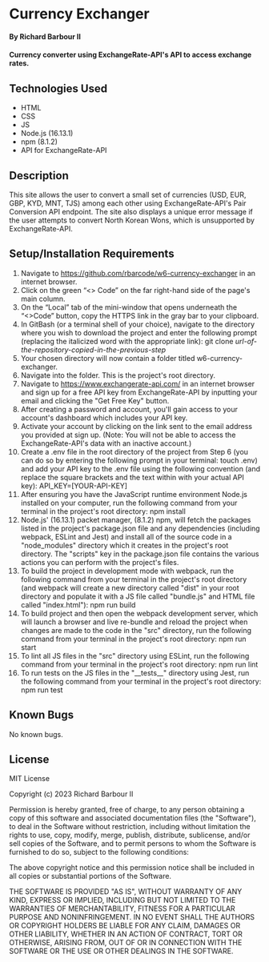 # Currency Exchanger

#### By Richard Barbour II

#### Currency converter using ExchangeRate-API's API to access exchange rates.


## Technologies Used

* HTML
* CSS
* JS
* Node.js (16.13.1)
* npm (8.1.2)
* API for ExchangeRate-API



## Description

This site allows the user to convert a small set of currencies (USD, EUR, GBP, KYD, MNT, TJS) among each other using ExchangeRate-API's Pair Conversion API endpoint. The site also displays a unique error message if the user attempts to convert North Korean Wons, which is unsupported by ExchangeRate-API.

## Setup/Installation Requirements

1. Navigate to https://github.com/rbarcode/w6-currency-exchanger in an internet browser.
2. Click on the green “<> Code” on the far right-hand side of the page's main column.
3. On the “Local” tab of the mini-window that opens underneath the “<>Code” button, copy the HTTPS link in the gray bar to your clipboard.
4. In GitBash (or a terminal shell of your choice), navigate to the directory where you wish to download the project and enter the following prompt (replacing the italicized word with the appropriate link): git clone *url-of-the-repository-copied-in-the-previous-step*
5. Your chosen directory will now contain a folder titled w6-currency-exchanger.
6. Navigate into the folder. This is the project's root directory.
7. Navigate to https://www.exchangerate-api.com/ in an internet browser and sign up for a free API key from ExchangeRate-API by inputting your email and clicking the "Get Free Key" button.
8. After creating a password and account, you'll gain access to your account's dashboard which includes your API key.
9. Activate your account by clicking on the link sent to the email address you provided at sign up. (Note: You will not be able to access the ExchangeRate-API's data with an inactive account.)
10. Create a .env file in the root directory of the project from Step 6 (you can do so by entering the following prompt in your terminal: touch .env) and add your API key to the .env file using the following convention (and replace the square brackets and the text within with your actual API key): API_KEY=[YOUR-API-KEY]
11. After ensuring you have the JavaScript runtime environment Node.js installed on your computer, run the following command from your terminal in the project's root directory: npm install  
12. Node.js' (16.13.1) packet manager, (8.1.2) npm, will fetch the packages listed in the project's package.json file and any dependencies (including webpack, ESLint and Jest) and install all of the source code in a "node_modules" directory which it creates in the project's root directory. The "scripts" key in the package.json file contains the various actions you can perform with the project's files.
13. To build the project in development mode with webpack, run the following command from your terminal in the project's root directory (and webpack will create a new directory called "dist" in your root directory and populate it with a JS file called "bundle.js" and HTML file called "index.html"): npm run build  
14. To build project and then open the webpack development server, which will launch a browser and live re-bundle and reload the project when changes are made to the code in the "src" directory, run the following command from your terminal in the project's root directory: npm run start  
15. To lint all JS files in the "src" directory using ESLint, run the following command from your terminal in the project's root directory: npm run lint  
16. To run tests on the JS files in the "\_\_tests\_\_" directory using Jest, run the following command from your terminal in the project's root directory: npm run test

## Known Bugs

No known bugs.

## License

MIT License

Copyright (c) 2023 Richard Barbour II

Permission is hereby granted, free of charge, to any person obtaining a copy of this software and associated documentation files (the "Software"), to deal in the Software without restriction, including without limitation the rights to use, copy, modify, merge, publish, distribute, sublicense, and/or sell copies of the Software, and to permit persons to whom the Software is furnished to do so, subject to the following conditions:

The above copyright notice and this permission notice shall be included in all copies or substantial portions of the Software.

THE SOFTWARE IS PROVIDED "AS IS", WITHOUT WARRANTY OF ANY KIND, EXPRESS OR IMPLIED, INCLUDING BUT NOT LIMITED TO THE WARRANTIES OF MERCHANTABILITY, FITNESS FOR A PARTICULAR PURPOSE AND NONINFRINGEMENT. IN NO EVENT SHALL THE AUTHORS OR COPYRIGHT HOLDERS BE LIABLE FOR ANY CLAIM, DAMAGES OR OTHER LIABILITY, WHETHER IN AN ACTION OF CONTRACT, TORT OR OTHERWISE, ARISING FROM, OUT OF OR IN CONNECTION WITH THE SOFTWARE OR THE USE OR OTHER DEALINGS IN THE SOFTWARE.